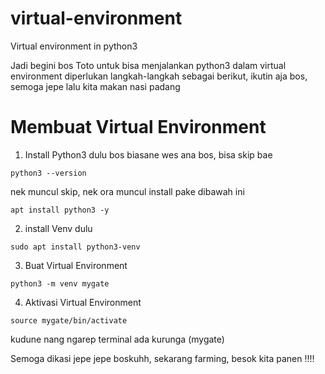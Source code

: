 # virtual-environment
Virtual environment in python3


Jadi begini bos Toto
untuk bisa menjalankan python3 dalam virtual environment diperlukan langkah-langkah sebagai berikut, ikutin aja bos, semoga jepe lalu kita makan nasi padang

# Membuat Virtual Environment

1. Install Python3 dulu bos biasane wes ana bos, bisa skip bae

```
python3 --version
```
nek muncul skip, nek ora muncul install pake dibawah ini

```
apt install python3 -y
```

2. install Venv dulu

```
sudo apt install python3-venv
```

3. Buat Virtual Environment

```
python3 -m venv mygate
```

4. Aktivasi Virtual Environment

```
source mygate/bin/activate
```

kudune nang ngarep terminal ada kurunga (mygate)

Semoga dikasi jepe jepe boskuhh, sekarang farming, besok kita panen !!!!